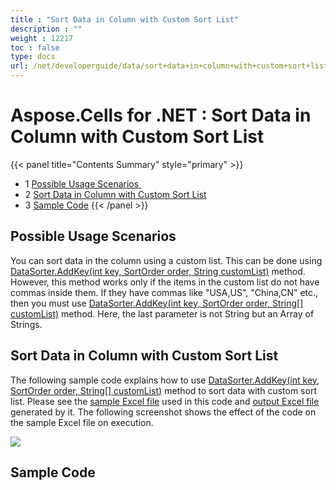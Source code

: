 ```yaml
---
title : "Sort Data in Column with Custom Sort List" 
description : "" 
weight : 12217 
toc : false
type: docs
url: /net/developerguide/data/sort+data+in+column+with+custom+sort+list/
---
```


# Aspose.Cells for .NET : Sort Data in Column with Custom Sort List


{{< panel title="Contents Summary" style="primary" >}}
*   1 [Possible Usage Scenarios ](#possible-usage-scenarios )
*   2 [Sort Data in Column with Custom Sort List](#sort-data-in-column-with-custom-sort-list)
*   3 [Sample Code](#sample-code)
{{< /panel >}}
## Possible Usage Scenarios 

You can sort data in the column using a custom list. This can be done using [DataSorter.AddKey(int key, SortOrder order, String customList)](https://apireference.aspose.com/net/cells/aspose.cells.datasorter/addkey/methods/2) method. However, this method works only if the items in the custom list do not have commas inside them. If they have commas like "USA,US", "China,CN" etc., then you must use [DataSorter.AddKey(int key, SortOrder order, String\[\] customList)](https://apireference.aspose.com/net/cells/aspose.cells.datasorter/addkey/methods/3) method. Here, the last parameter is not String but an Array of Strings.

## Sort Data in Column with Custom Sort List

The following sample code explains how to use [DataSorter.AddKey(int key, SortOrder order, String\[\] customList)](https://apireference.aspose.com/net/cells/aspose.cells.datasorter/addkey/methods/3) method to sort data with custom sort list. Please see the [sample Excel file](https://docs2.aspose.com/cells/net/attachments/50270185/50528327.xlsx) used in this code and [output Excel file](https://docs2.aspose.com/cells/net/attachments/50270185/50528328.xlsx) generated by it. The following screenshot shows the effect of the code on the sample Excel file on execution.

![](https://docs2.aspose.com/cells/net/attachments/50270185/50528329.png)

## Sample Code

